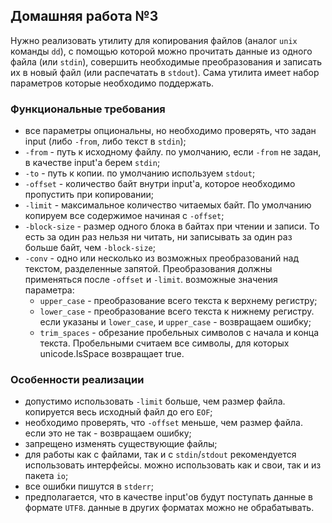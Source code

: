 ## Домашняя работа №3

Нужно реализовать утилиту для копирования файлов (аналог `unix` команды `dd`),
с помощью которой можно прочитать данные из одного файла (или `stdin`),
совершить необходимые преобразования и записать их в новый файл (или распечатать в `stdout`).
Сама утилита имеет набор параметров которые необходимо поддержать.

### Функциональные требования

* все параметры опциональны, но необходимо проверять, что задан input (либо `-from`, либо текст в `stdin`);
* `-from` - путь к исходному файлу. по умолчанию, если `-from` не задан, в качестве input'а берем `stdin`;
* `-to` - путь к копии. по умолчанию используем `stdout`;
* `-offset` - количество байт внутри input'а, которое необходимо пропустить при копировании;
* `-limit` - максимальное количество читаемых байт. По умолчанию копируем все содержимое начиная с `-offset`;
* `-block-size` - размер одного блока в байтах при чтении и записи. То есть за один раз нельзя ни читать, ни записывать за один раз больше байт, чем `-block-size`;
* `-conv` - одно или несколько из возможных преобразований над текстом, разделенные запятой. Преобразования должны применяться после `-offset` и `-limit`.
возможные значения параметра:
   - `upper_case` - преобразование всего текста к верхнему регистру;
   - `lower_case` - преобразование всего текста к нижнему регистру.
     если указаны и `lower_case`, и `upper_case` - возвращаем ошибку;
   - `trim_spaces` - обрезание пробельных символов с начала и конца текста. Пробельными считаем все символы, для которых unicode.IsSpace возвращает true.

### Особенности реализации

* допустимо использовать `-limit` больше, чем размер файла. копируется весь исходный файл до его `EOF`;
* необходимо проверять, что `-offset` меньше, чем размер файла. если это не так - возвращаем ошибку;
* запрещено изменять существующие файлы;
* для работы как с файлами, так и с `stdin`/`stdout` рекомендуется использовать интерфейсы.
можно использовать как и свои, так и из пакета `io`;
* все ошибки пишутся в `stderr`;
* предполагается, что в качестве input'ов будут поступать данные в формате `UTF8`.
данные в других форматах можно не обрабатывать.